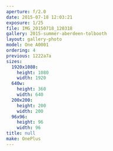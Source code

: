 ```yaml
---
aperture: f/2.0
date: 2015-07-18 12:03:21
exposure: 1/25
file: IMG_20150718_120318
gallery: 2015-summer-aberdeen-tolbooth
layout: gallery-photo
model: One A0001
ordering: 4
previous: 1222a7a
sizes:
  1920x1080:
    height: 1080
    width: 1920
  640w:
    height: 360
    width: 640
  200x200:
    height: 200
    width: 200
  96x96:
    height: 96
    width: 96
title: null
make: OnePlus
---
```

